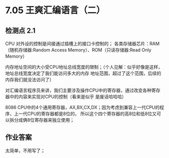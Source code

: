 # 7.05 王爽汇编语言（二）

## 检测点 2.1
CPU 对外设的控制是间接通过插槽上的接口卡控制的；
各类存储器芯片：RAM（随机存储器:Random Access Memory）、ROM（只读存储器:Read Only Memory）

内存地址空间的大小受CPU地址总线宽度的限制；（个人见解：似乎好像是这样，地址总线宽度决定了我们能访问多大的内存
地址范围，超过了这个范围，后续的内存我们就没法访问了）

对汇编语言程序员来讲，我们主要涉及操作CPU中的寄存器，通过改变各种寄存器中的内容来实现对CPU的控制（看来是似乎
是废话哈哈哈）

8086 CPU中的4个通用寄存器，AX,BX,CX,DX；因为考虑到兼容上一代CPU的程序，上一代CPU的寄存器都是8位的，
所以这个四个寄存器的高8位和低8位又可以拆分成俩8位寄存器来独立使用；


## 作业答案
太简单，不用写了；